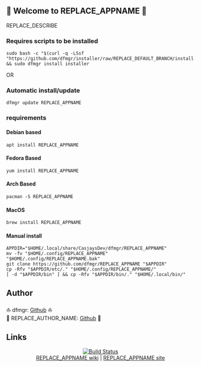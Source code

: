 ## 👋 Welcome to REPLACE_APPNAME 🚀  

REPLACE_DESCRIBE  
  
  
### Requires scripts to be installed

```shell
sudo bash -c "$(curl -q -LSsf "https://github.com/dfmgr/installer/raw/REPLACE_DEFAULT_BRANCH/install.sh")" && sudo dfmgr install installer
```

OR

### Automatic install/update  

```shell
dfmgr update REPLACE_APPNAME
```
  
### requirements  
  
#### Debian based

```shell
apt install REPLACE_APPNAME
```  

#### Fedora Based

```shell
yum install REPLACE_APPNAME
```  

#### Arch Based

```shell
pacman -S REPLACE_APPNAME
```  

#### MacOS  

```shell
brew install REPLACE_APPNAME
```
  
#### Manual install  

```shell
APPDIR="$HOME/.local/share/CasjaysDev/dfmgr/REPLACE_APPNAME"
mv -fv "$HOME/.config/REPLACE_APPNAME" "$HOME/.config/REPLACE_APPNAME.bak"
git clone https://github.com/dfmgr/REPLACE_APPNAME "$APPDIR"
cp -Rfv "$APPDIR/etc/." "$HOME/.config/REPLACE_APPNAME/"
[ -d "$APPDIR/bin" ] && cp -Rfv "$APPDIR/bin/." "$HOME/.local/bin/"
```

## Author  

⛵ dfmgr: [Github](https://github.com/dfmgr) ⛵  
🤖 REPLACE_AUTHOR_NAME: [Github](https://github.com/REPLACE_AUTHOR_NAME) 🤖  

## Links

<p align=center>
   <a href="https://travis-ci.com/github/dfmgr/REPLACE_APPNAME" target="_blank" rel="noopener noreferrer">
     <img src="https://travis-ci.com/dfmgr/REPLACE_APPNAME.svg?branch=master" alt="Build Status"></a><br />
  <a href="https://wiki.archlinux.org/index.php/REPLACE_APPNAME" target="_blank" rel="noopener noreferrer">REPLACE_APPNAME wiki</a>  |  
  <a href="REPLACE_APPNAME" target="_blank" rel="noopener noreferrer">REPLACE_APPNAME site</a>
</p>  
